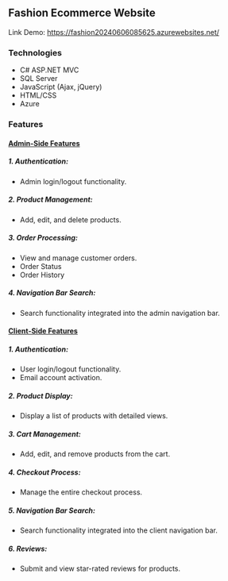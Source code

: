 ## Fashion Ecommerce Website
Link Demo: https://fashion20240606085625.azurewebsites.net/

### Technologies
- C# ASP.NET MVC
- SQL Server
- JavaScript (Ajax, jQuery)
- HTML/CSS
- Azure

### Features

#### <ins>Admin-Side Features</ins>

##### 1. Authentication:
  - Admin login/logout functionality.
##### 2. Product Management:
  - Add, edit, and delete products.
##### 3. Order Processing:
  - View and manage customer orders.
  - Order Status
  - Order History
##### 4. Navigation Bar Search:
  - Search functionality integrated into the admin navigation bar.

#### <ins>Client-Side Features</ins>

##### 1. Authentication:
  - User login/logout functionality.
  - Email account activation.
##### 2. Product Display:
  - Display a list of products with detailed views.
##### 3. Cart Management:
  - Add, edit, and remove products from the cart.
##### 4. Checkout Process:
  - Manage the entire checkout process.
##### 5. Navigation Bar Search:
  - Search functionality integrated into the client navigation bar.
##### 6. Reviews:
  - Submit and view star-rated reviews for products.
